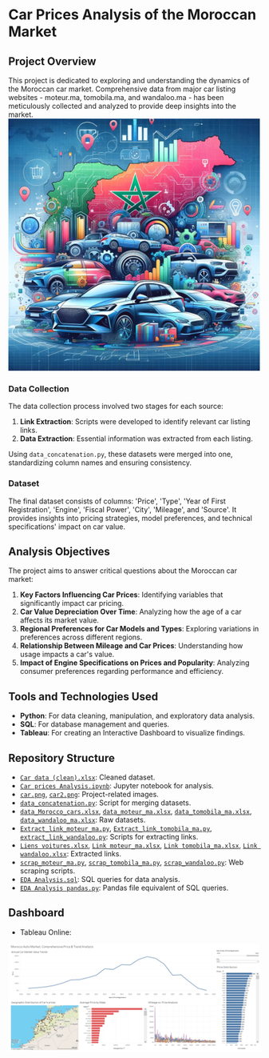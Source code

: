 # Car Prices Analysis of the Moroccan Market

## Project Overview
This project is dedicated to exploring and understanding the dynamics of the Moroccan car market. Comprehensive data from major car listing websites - moteur.ma, tomobila.ma, and wandaloo.ma - has been meticulously collected and analyzed to provide deep insights into the market.
![Car Analysis](car.png)

### Data Collection
The data collection process involved two stages for each source:
1. **Link Extraction**: Scripts were developed to identify relevant car listing links.
2. **Data Extraction**: Essential information was extracted from each listing.

Using `data_concatenation.py`, these datasets were merged into one, standardizing column names and ensuring consistency.

### Dataset
The final dataset consists of columns: 'Price', 'Type', 'Year of First Registration', 'Engine', 'Fiscal Power', 'City', 'Mileage', and 'Source'. It provides insights into pricing strategies, model preferences, and technical specifications' impact on car value.

## Analysis Objectives
The project aims to answer critical questions about the Moroccan car market:

1. **Key Factors Influencing Car Prices**: Identifying variables that significantly impact car pricing.
2. **Car Value Depreciation Over Time**: Analyzing how the age of a car affects its market value.
3. **Regional Preferences for Car Models and Types**: Exploring variations in preferences across different regions.
4. **Relationship Between Mileage and Car Prices**: Understanding how usage impacts a car's value.
5. **Impact of Engine Specifications on Prices and Popularity**: Analyzing consumer preferences regarding performance and efficiency.

## Tools and Technologies Used
- **Python**: For data cleaning, manipulation, and exploratory data analysis.
- **SQL**: For database management and queries.
- **Tableau**: For creating an Interactive Dashboard to visualize findings.

## Repository Structure
- [`Car data (clean).xlsx`](./Car%20data%20(clean).xlsx): Cleaned dataset.
- [`Car prices Analysis.ipynb`](./Car%20prices%20Analysis.ipynb): Jupyter notebook for analysis.
- [`car.png`](./car.png), [`car2.png`](./car2.png): Project-related images.
- [`data_concatenation.py`](./data_concatenation.py): Script for merging datasets.
- [`data_Morocco_cars.xlsx`](./data_Morocco_cars.xlsx), [`data_moteur_ma.xlsx`](./data_moteur_ma.xlsx), [`data_tomobila_ma.xlsx`](./data_tomobila_ma.xlsx), [`data_wandaloo_ma.xlsx`](./data_wandaloo_ma.xlsx): Raw datasets.
- [`Extract_link_moteur_ma.py`](./Extract_link_moteur_ma.py), [`Extract_link_tomobila_ma.py`](./Extract_link_tomobila_ma.py), [`extract_link_wandaloo.py`](./extract_link_wandaloo.py): Scripts for extracting links.
- [`Liens voitures.xlsx`](./Liens%20voitures.xlsx), [`Link moteur_ma.xlsx`](./Link%20moteur_ma.xlsx), [`Link tomobila_ma.xlsx`](./Link%20tomobila_ma.xlsx), [`Link wandaloo.xlsx`](./Link%20wandaloo.xlsx): Extracted links.
- [`scrap_moteur_ma.py`](./scrap_moteur_ma.py), [`scrap_tomobila_ma.py`](./scrap_tomobila_ma.py), [`scrap_wandaloo.py`](./scrap_wandaloo.py): Web scraping scripts.
- [`EDA Analysis.sql`](./EDA%20Analysis.sql): SQL queries for data analysis.
- [`EDA Analysis pandas.py`](./EDA%20Analysis%20pandas.py): Pandas file equivalent of SQL queries.
## Dashboard
- Tableau Online:
  
[![Morocco Auto Market: Comprehensive Price & Trend Analysis](Car_visualization.PNG)](https://public.tableau.com/app/profile/adib.khaffaji/viz/Tableau_viz_of_car_price_analysis/Dashboard1)
